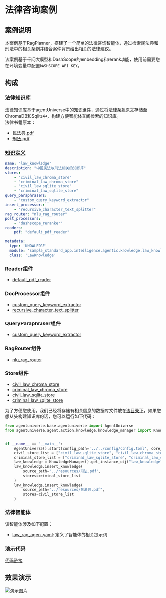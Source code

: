 # 法律咨询案例
## 案例说明
本案例基于RagPlanner，搭建了一个简单的法律咨询智能体，通过检索民法典和刑法中的相关条例并结合案件背景给出相关的法律建议。

该案例基于千问大模型和DashScope的embedding和rerank功能，使用前需要您在环境变量中配置`DASHSCOPE_API_KEY`。

## 构成
### 法律知识库
法律知识库基于agentUniverse中的[知识组件](../In-Depth_Guides/原理介绍/知识/知识.md)，通过将法律条款原文存储至ChromaDB和Sqlite中，构建方便智能体查阅检索的知识库。  
法律书籍原本：
- [民法典.pdf](../../../../sample_standard_app/intelligence/agentic/knowledge/raw_knowledge_file/民法典.pdf)
- [刑法.pdf](../../../../sample_standard_app/intelligence/agentic/knowledge/raw_knowledge_file/民法典.pdf)

### [知识定义](../../../../sample_standard_app/intelligence/agentic/knowledge/law_knowledge.yaml)
```yaml
name: "law_knowledge"
description: "中国民法与刑法相关的知识库"
stores:
    - "civil_law_chroma_store"
    - "criminal_law_chroma_store"
    - "civil_law_sqlite_store"
    - "criminal_law_sqlite_store"
query_paraphrasers:
    - "custom_query_keyword_extractor"
insert_processors:
    - "recursive_character_text_splitter"
rag_router: "nlu_rag_router"
post_processors:
    - "dashscope_reranker"
readers:
    pdf: "default_pdf_reader"

metadata:
  type: 'KNOWLEDGE'
  module: 'sample_standard_app.intelligence.agentic.knowledge.law_knowledge'
  class: 'LawKnowledge'
```

### Reader组件
- [default_pdf_reader](../../../../agentuniverse/agent/action/knowledge/reader/file/pdf_reader.yaml)

### DocProcessor组件
- [custom_query_keyword_extractor](../../../../sample_standard_app/intelligence/agentic/knowledge/doc_processor/query_keyword_extractor.yaml)
- [recursive_character_text_splitter](../../../../agentuniverse/agent/action/knowledge/doc_processor/recursive_character_text_splitter.yaml)

### QueryParaphraser组件
- [custom_query_keyword_extractor](../../../../sample_standard_app/intelligence/agentic/knowledge/query_paraphraser/custom_query_keyword_extractor.yaml)

### RagRouter组件
- [nlu_rag_router](../../../../sample_standard_app/intelligence/agentic/knowledge/rag_router/nlu_rag_router.yaml)

### Store组件
- [civil_law_chroma_store](../../../../sample_standard_app/intelligence/agentic/knowledge/store/civil_law_chroma_store.yaml)
- [criminal_law_chroma_store](../../../../sample_standard_app/intelligence/agentic/knowledge/store/criminal_law_chroma_store.yaml)
- [civil_law_sqlite_store](../../../../sample_standard_app/intelligence/agentic/knowledge/store/civil_law_sqlite_store.yaml)
- [criminal_law_sqlite_store](../../../../sample_standard_app/intelligence/agentic/knowledge/store/criminal_law_sqlite_store.yaml)

为了方便您使用，我们已经将存储有相关信息的数据库文件放在[该目录下](../../../../sample_standard_app/db)，如果您想从头构建知识库的话，您可以运行如下代码：
```python
from agentuniverse.base.agentuniverse import AgentUniverse
from agentuniverse.agent.action.knowledge.knowledge_manager import KnowledgeManager


if __name__ == '__main__':
    AgentUniverse().start(config_path='../../config/config.toml', core_mode=True)
    civil_store_list = ["civil_law_sqlite_store", "civil_law_chroma_store"]
    criminal_store_list = ["criminal_law_sqlite_store", "criminal_law_chroma_store"]
    law_knowledge = KnowledgeManager().get_instance_obj("law_knowledge")
    law_knowledge.insert_knowledge(
        source_path="../resources/刑法.pdf",
        stores=criminal_store_list
    )
    law_knowledge.insert_knowledge(
        source_path="../resources/民法典.pdf",
        stores=civil_store_list
    )
```

### 法律智能体
该智能体涉及如下配置：
- [law_rag_agent.yaml](../../../../sample_standard_app/intelligence/agentic/agent/agent_instance/rag_agent_case/law_rag_agent.yaml): 定义了智能体的相关提示词


### 演示代码
[代码链接](../../../../sample_standard_app/intelligence/test/law_chat_bot.py)

## 效果演示
![演示图片](../../_picture/law_agent_demo.png)